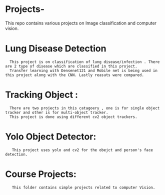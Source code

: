 # Projects-

This repo contains various projects on Image classification and computer vision.

# Lung Disease Detection 
      This project is on classification of lung disease/infection . There are 2 type of disease which are classified in this project.
      Transfer learning with Densenet121 and Mobile net is being used in this project along with the CNN. Lastly reasuts were compared.
      
# Tracking Object :
      There are two projects in this catagoery , one is for single object tracker and other is for multi-object tracker.
      This project is done using different cv2 object trackers.  

# Yolo Object Detector:
       This project uses yolo and cv2 for the obejct and person's face detection. 

# Course Projects:
       This folder contains simple projects related to computer Vision. 
